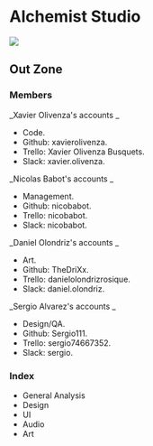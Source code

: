 # Alchemist Studio
![](![](https://github.com/nicobabot/OutZone_AlchemistStudio/blob/master/Wiki%20material/Logo/OutZoneLogo.jpg?raw=true))

## Out Zone

### **Members**
_Xavier Olivenza's accounts _
* Code.
* Github: xavierolivenza.
* Trello: Xavier Olivenza Busquets.
* Slack: xavier.olivenza.

_Nicolas Babot's accounts _
* Management.
* Github: nicobabot.
* Trello: nicobabot.
* Slack: nicobabot.

_Daniel Olondriz's accounts _
* Art.
* Github: TheDriXx.
* Trello: danielolondrizrosique.
* Slack: daniel.olondriz.

_Sergio Alvarez's accounts _
* Design/QA.
* Github: Sergio111.
* Trello: sergio74667352.
* Slack: sergio.


### Index

* General Analysis
* Design
* UI
* Audio
* Art